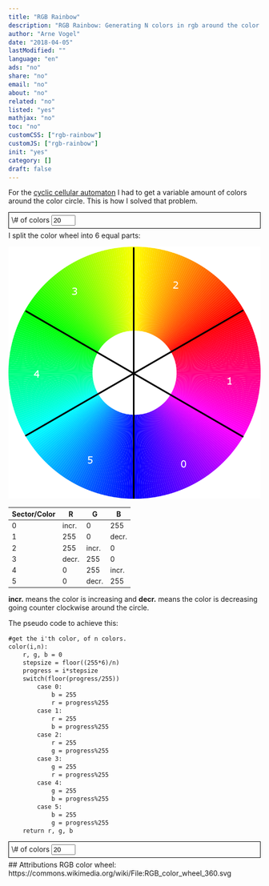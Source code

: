 ```yaml
---
title: "RGB Rainbow"
description: "RGB Rainbow: Generating N colors in rgb around the color circle"
author: "Arne Vogel"
date: "2018-04-05"
lastModified: ""
language: "en"
ads: "no"
share: "no"
email: "no"
about: "no"
related: "no"
listed: "yes"
mathjax: "no"
toc: "no"
customCSS: ["rgb-rainbow"]
customJS: ["rgb-rainbow"]
init: "yes"
category: []
draft: false
---
```


For the [cyclic cellular automaton](https://www.arnevogel.com/cyclic-cellular-automaton/) I had to get a variable amount of colors around the color circle. This is how I solved that problem.

<div style="border: 1px solid black; margin-bottom:5px; padding: 5px">
<div id="rainbow1" class="rainbow"></div>
\# of colors <input style="width:40px;" value="20" onchange="init()" id="n1" type="number">
</div>
I split the color wheel into 6 equal parts:

![wheel](/images/rgb-rainbow/wheel.png)


| Sector/Color | R     | G     | B     |
|--------------|-------|-------|-------|
| 0            | incr. | 0     | 255   |
| 1            | 255   | 0     | decr. |
| 2            | 255   | incr. | 0     |
| 3            | decr. | 255   | 0     |
| 4            | 0     | 255   | incr. |
| 5            | 0     | decr. | 255   |

__incr.__ means the color is increasing and __decr.__ means the color is decreasing going counter clockwise around the circle.

The pseudo code to achieve this:
	
	#get the i'th color, of n colors. 
	color(i,n):
		r, g, b = 0
		stepsize = floor((255*6)/n)
		progress = i*stepsize
		switch(floor(progress/255))
			case 0:
				b = 255
				r = progress%255
			case 1:
				r = 255
				b = progress%255
			case 2:
				r = 255
				g = progress%255
			case 3:
				g = 255
				r = progress%255
			case 4:
				g = 255
				b = progress%255
			case 5:
				b = 255
				g = progress%255
		return r, g, b
				

<div style="border: 1px solid black; margin-bottom:5px; padding: 5px">
<div id="rainbow2" class="rainbow"></div>
\# of colors <input style="width:40px;" value="20" onchange="init()" id="n2" type="number">
</div>
## Attributions
RGB color wheel: https://commons.wikimedia.org/wiki/File:RGB_color_wheel_360.svg